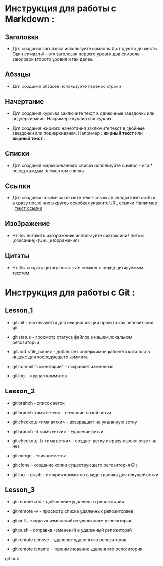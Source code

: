 # Инструкция для работы с Markdown :

## Заголовки 

* Для создания заголовка используйте символы #,от одного до шести. Один символ # - это заголовок первого уровня,два символа - заголовок второго уровня и так далее.



## Абзацы

* Для создания абзацев используйте перенос строки



## Начертание

* Для создания курсива заключите текст в одиночные звездочки или подчеркивания. Например : *курсив* или _курсив_ .

* Для создания жирного начертания заключите текст в двойные звездочки или подчеркивания. Например : **жирный текст** или __жирный текст__ .



## Списки

* Для создания маркированного списка используйте символ - или * перед каждым элементом списка



## Ссылки

* Для создания ссылки заключите текст ссылки в квадратные скобки, а сразу после них в круглых скобках укажите URL ссылки.Например : [текст ссылки](https://www.example.com)



## Изображение

* Чтобы вставить изображение используйте синтаксиси ! потом [описание]и(URL_изображения)




## Цитаты

* Чтобы создать цитату поставьте символ > перед цитируемым текстом

# Инструкция для работы с Git :

## Lesson_1

* git init - используется для инициализации проекта как репозитория git

* git status - просмотр статуса файлов в нашем локальном репозитории

* git add <file_name> - добавляет содержимое рабочего каталога
в индекс для последующего коммита 

* git commit "коментарий" - сохраняет изменения


* git log - журнал коммитов



## Lesson_2

* git brahch - список веток

* git branch <имя ветки> - создание новой ветки

* git checkout <имя ветки> - возвращает на указанную ветку

* git branch -d <имя ветки> - удаление ветки


* git checkout -b <имя ветки> - создает ветку и сразу переключает на нее

* git merge - слияние веток

* git clone - создание копии существующего репозитория Git

* git log --graph - история коммитов в виде графика для текущей ветки






## Lesson_3

* git remote add - добавление удаленного репозитория

* git remote -v  - просмотр списка удаленных репозиториев 

* git pull - загрузка изменений из удаленного репозитория

* git push - отправка изменений в удаленный репозиторий

* git remote remove - удаление удаленного репозитория

* git remote rename - переименование удаленного репозитория




git hub

